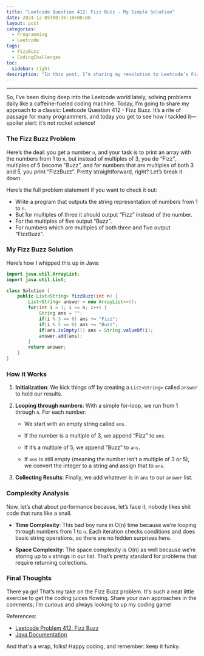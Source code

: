 ```yaml
---
title: "Leetcode Question 412: Fizz Buzz - My Simple Solution"
date: 2024-12-05T00:36:10+00:00
layout: post
categories:
  - Programming
  - Leetcode
tags:
  - FizzBuzz
  - CodingChallenges
toc:
  sidebar: right
description: "In this post, I’m sharing my resolution to Leetcode’s Fizz Buzz problem. It’s simple yet useful, so let's dive in together!"
---
```

---

So, I’ve been diving deep into the Leetcode world lately, solving problems daily like a caffeine-fueled coding machine. Today, I’m going to share my approach to a classic: Leetcode Question 412 - Fizz Buzz. It’s a rite of passage for many programmers, and today you get to see how I tackled it— spoiler alert: it’s not rocket science!

### The Fizz Buzz Problem

Here’s the deal: you get a number `n`, and your task is to print an array with the numbers from 1 to `n`, but instead of multiples of 3, you do “Fizz”, multiples of 5 become “Buzz”, and for numbers that are multiples of both 3 and 5, you print “FizzBuzz”. Pretty straightforward, right? Let’s break it down. 

Here’s the full problem statement if you want to check it out:
- Write a program that outputs the string representation of numbers from 1 to `n`.
- But for multiples of three it should output “Fizz” instead of the number.
- For the multiples of five output “Buzz”.
- For numbers which are multiples of both three and five output “FizzBuzz”.

### My Fizz Buzz Solution

Here’s how I whipped this up in Java:

```java
import java.util.ArrayList;
import java.util.List;

class Solution {
    public List<String> fizzBuzz(int n) {
        List<String> answer = new ArrayList<>();
        for(int i = 1; i <= n; i++) {
            String ans = "";
            if(i % 3 == 0) ans += "Fizz";
            if(i % 5 == 0) ans += "Buzz";
            if(ans.isEmpty()) ans = String.valueOf(i);
            answer.add(ans);
        }
        return answer;
    }
}
```

### How It Works

1. **Initialization**: We kick things off by creating a `List<String>` called `answer` to hold our results.
  
2. **Looping through numbers**: With a simple for-loop, we run from 1 through `n`. For each number:

   - We start with an empty string called `ans`.
  
   - If the number is a multiple of 3, we append “Fizz” to `ans`.
  
   - If it’s a multiple of 5, we append “Buzz” to `ans`.
  
   - If `ans` is still empty (meaning the number isn’t a multiple of 3 or 5), we convert the integer to a string and assign that to `ans`.

3. **Collecting Results**: Finally, we add whatever is in `ans` to our `answer` list.

### Complexity Analysis

Now, let’s chat about performance because, let’s face it, nobody likes shit code that runs like a snail. 

- **Time Complexity**: This bad boy runs in O(n) time because we’re looping through numbers from 1 to `n`. Each iteration checks conditions and does basic string operations, so there are no hidden surprises here.

- **Space Complexity**: The space complexity is O(n) as well because we’re storing up to `n` strings in our list. That’s pretty standard for problems that require returning collections.

### Final Thoughts

There ya go! That’s my take on the Fizz Buzz problem. It's such a neat little exercise to get the coding juices flowing. Share your own approaches in the comments; I’m curious and always looking to up my coding game! 

References:
- [Leetcode Problem 412: Fizz Buzz](https://leetcode.com/problems/fizz-buzz/)
- [Java Documentation](https://docs.oracle.com/javase/8/docs/api/)

And that's a wrap, folks! Happy coding, and remember: keep it funky.